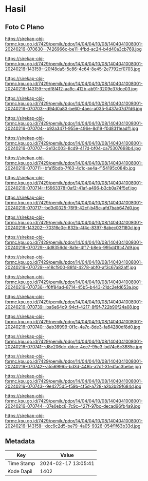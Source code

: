 # Hasil

## Foto C Plano

https://sirekap-obj-formc.kpu.go.id/7429/pemilu/pdpr/14/04/04/10/08/1404041008001-20240216-070630--7426966c-be11-4fbd-ac24-b4d40a3cb769.jpg

https://sirekap-obj-formc.kpu.go.id/7429/pemilu/pdpr/14/04/04/10/08/1404041008001-20240216-143159--20f48da5-5c86-4c64-8e45-2e7792cf0703.jpg

https://sirekap-obj-formc.kpu.go.id/7429/pemilu/pdpr/14/04/04/10/08/1404041008001-20240216-143159--edf8f412-aa9c-412b-ab91-3209e37dce03.jpg

https://sirekap-obj-formc.kpu.go.id/7429/pemilu/pdpr/14/04/04/10/08/1404041008001-20240216-070703--d94d0a83-be60-4aec-a035-5437a07d7fd6.jpg

https://sirekap-obj-formc.kpu.go.id/7429/pemilu/pdpr/14/04/04/10/08/1404041008001-20240216-070704--b92a347f-955e-496e-8d19-f0d8311eadf1.jpg

https://sirekap-obj-formc.kpu.go.id/7429/pemilu/pdpr/14/04/04/10/08/1404041008001-20240216-070707--2e13c003-8cd9-417d-bf04-ca75307698b4.jpg

https://sirekap-obj-formc.kpu.go.id/7429/pemilu/pdpr/14/04/04/10/08/1404041008001-20240216-070711--bfa15bdb-7f63-4c1c-ae4a-f154195c084b.jpg

https://sirekap-obj-formc.kpu.go.id/7429/pemilu/pdpr/14/04/04/10/08/1404041008001-20240216-070714--f5963378-0af2-41af-a496-b3cb0a74f5ef.jpg

https://sirekap-obj-formc.kpu.go.id/7429/pemilu/pdpr/14/04/04/10/08/1404041008001-20240216-070717--bd3d0325-76f9-42cf-b45c-afd7bab647d0.jpg

https://sirekap-obj-formc.kpu.go.id/7429/pemilu/pdpr/14/04/04/10/08/1404041008001-20240216-143202--70316c0e-832b-4f4c-8397-8abec03f180d.jpg

https://sirekap-obj-formc.kpu.go.id/7429/pemilu/pdpr/14/04/04/10/08/1404041008001-20240216-070729--4d8356dd-8a1e-4f17-b8eb-995d41fc47d9.jpg

https://sirekap-obj-formc.kpu.go.id/7429/pemilu/pdpr/14/04/04/10/08/1404041008001-20240216-070729--e18cf900-88fd-4278-abf0-af3c67a82aff.jpg

https://sirekap-obj-formc.kpu.go.id/7429/pemilu/pdpr/14/04/04/10/08/1404041008001-20240216-070736--f6ff84ad-8714-45b5-b443-21dc2efd653a.jpg

https://sirekap-obj-formc.kpu.go.id/7429/pemilu/pdpr/14/04/04/10/08/1404041008001-20240216-070739--ba6e64c9-94cf-4217-8f9f-722b90f24a08.jpg

https://sirekap-obj-formc.kpu.go.id/7429/pemilu/pdpr/14/04/04/10/08/1404041008001-20240216-070740--8ab36999-0f1c-4a7c-8de3-fa64280df8d0.jpg

https://sirekap-obj-formc.kpu.go.id/7429/pemilu/pdpr/14/04/04/10/08/1404041008001-20240216-070741--d8e206dc-ddce-4ee7-95c3-bd74c6c3885c.jpg

https://sirekap-obj-formc.kpu.go.id/7429/pemilu/pdpr/14/04/04/10/08/1404041008001-20240216-070742--a5569965-bd3d-448b-a2df-31edfac3bebe.jpg

https://sirekap-obj-formc.kpu.go.id/7429/pemilu/pdpr/14/04/04/10/08/1404041008001-20240216-070743--9e4275d5-f59b-4f5d-a728-a2b3b29f684d.jpg

https://sirekap-obj-formc.kpu.go.id/7429/pemilu/pdpr/14/04/04/10/08/1404041008001-20240216-070744--07e0ebc8-7c9c-427f-97bc-decad96fb4a9.jpg

https://sirekap-obj-formc.kpu.go.id/7429/pemilu/pdpr/14/04/04/10/08/1404041008001-20240216-143158--dcc9c2d5-be79-4a05-9326-054f1f63b33d.jpg


## Metadata

| Key        | Value               |
| ---------- | ------------------- |
| Time Stamp | 2024-02-17 13:05:41 |
| Kode Dapil | 1402                |



